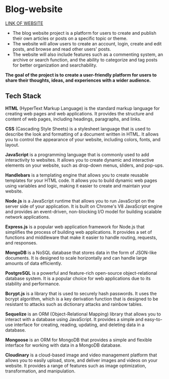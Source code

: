 # Blog-website

  [LINK OF WEBSITE](https://blog-website-zo71.onrender.com)
* The blog website project is a platform for users to create and publish their own articles or posts on a specific topic or theme. 
* The website will allow users to create an account, login, create and edit posts, and browse and read other users' posts. 
* The website will also include features such as a commenting system, an archive or search function, and the ability to categorize and tag posts for better organization and searchability. 

**The goal of the project is to create a user-friendly platform for users to share their thoughts, ideas, and experiences with a wider audience.**

## Tech Stack

**HTML** (HyperText Markup Language) is the standard markup language for creating web pages and web applications. It provides the structure and content of web pages, including headings, paragraphs, and links.

**CSS** (Cascading Style Sheets) is a stylesheet language that is used to describe the look and formatting of a document written in HTML. It allows you to control the appearance of your website, including colors, fonts, and layout.

**JavaScript** is a programming language that is commonly used to add interactivity to websites. It allows you to create dynamic and interactive elements on your website, such as drop-down menus, sliders, and pop-ups.

**Handlebars** is a templating engine that allows you to create reusable templates for your HTML code. It allows you to build dynamic web pages using variables and logic, making it easier to create and maintain your website.

**Node.js** is a JavaScript runtime that allows you to run JavaScript on the server side of your application. It is built on Chrome's V8 JavaScript engine and provides an event-driven, non-blocking I/O model for building scalable network applications.

**Express.js** is a popular web application framework for Node.js that simplifies the process of building web applications. It provides a set of functions and middleware that make it easier to handle routing, requests, and responses.

**MongoDB** is a NoSQL database that stores data in the form of JSON-like documents. It is designed to scale horizontally and can handle large amounts of data efficiently.

**PostgreSQL** is a powerful and feature-rich open-source object-relational database system. It is a popular choice for web applications due to its stability and performance.

**Bcrypt.js** is a library that is used to securely hash passwords. It uses the bcrypt algorithm, which is a key derivation function that is designed to be resistant to attacks such as dictionary attacks and rainbow tables.

**Sequelize** is an ORM (Object-Relational Mapping) library that allows you to interact with a database using JavaScript. It provides a simple and easy-to-use interface for creating, reading, updating, and deleting data in a database.

**Mongoose** is an ORM for MongoDB that provides a simple and flexible interface for working with data in a MongoDB database.

**Cloudinary** is a cloud-based image and video management platform that allows you to easily upload, store, and deliver images and videos on your website. It provides a range of features such as image optimization, transformation, and manipulation.
